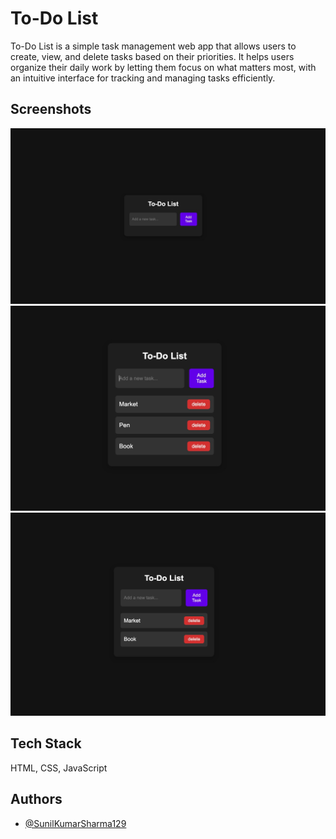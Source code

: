 # To-Do List
To-Do List is a simple task management web app that allows users to create, view, and delete tasks based on their priorities. It helps users organize their daily work by letting them focus on what matters most, with an intuitive interface for tracking and managing tasks efficiently.  

## Screenshots
![image](https://github.com/SunilKumarSharma129/To-Do-List/blob/149f5578615bb4a33f010dd9c07420e632100232/img.jpeg)
![image1](https://github.com/SunilKumarSharma129/To-Do-List/blob/149f5578615bb4a33f010dd9c07420e632100232/img_.jpeg)
![image2](https://github.com/SunilKumarSharma129/To-Do-List/blob/149f5578615bb4a33f010dd9c07420e632100232/img__.jpeg)


## Tech Stack

HTML, CSS, JavaScript

## Authors

- [@SunilKumarSharma129](https://github.com/SunilKumarSharma129)
 
